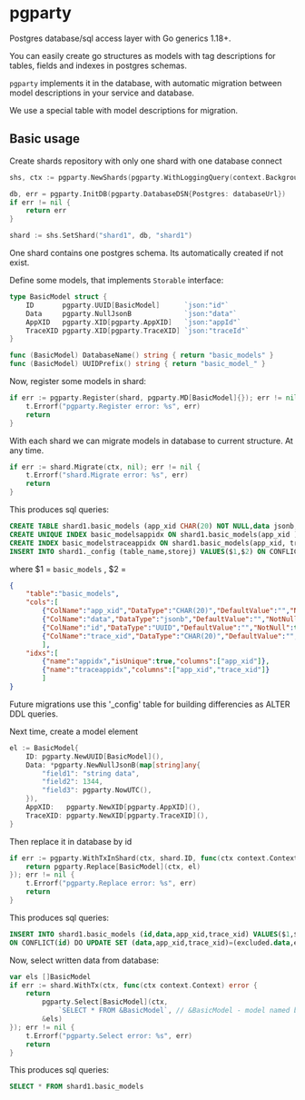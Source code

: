 # pgparty
Postgres database/sql access layer with Go generics 1.18+.

You can easily create go structures as models with tag descriptions for tables, fields and indexes in postgres schemas.

`pgparty` implements it in the database, with automatic migration between model descriptions in your service and database. 

We use a special table with model descriptions for migration.

## Basic usage

Create shards repository with only one shard with one database connect
```go
shs, ctx := pgparty.NewShards(pgparty.WithLoggingQuery(context.Background()))

db, err = pgparty.InitDB(pgparty.DatabaseDSN{Postgres: databaseUrl})
if err != nil {
    return err
}

shard := shs.SetShard("shard1", db, "shard1")
```

One shard contains one postgres schema. Its automatically created if not exist.

Define some models, that implements `Storable` interface:
```go
type BasicModel struct {
	ID       pgparty.UUID[BasicModel]      `json:"id"`
	Data     pgparty.NullJsonB             `json:"data"`
	AppXID   pgparty.XID[pgparty.AppXID]   `json:"appId"`
	TraceXID pgparty.XID[pgparty.TraceXID] `json:"traceId"`
}

func (BasicModel) DatabaseName() string { return "basic_models" }
func (BasicModel) UUIDPrefix() string { return "basic_model_" }
```

Now, register some models in shard:
```go
if err := pgparty.Register(shard, pgparty.MD[BasicModel]{}); err != nil {
    t.Errorf("pgparty.Register error: %s", err)
    return
}
```

With each shard we can migrate models in database to current structure. At any time.
```go
if err := shard.Migrate(ctx, nil); err != nil {
    t.Errorf("shard.Migrate error: %s", err)
    return
}
```

This produces sql queries:
```sql
CREATE TABLE shard1.basic_models (app_xid CHAR(20) NOT NULL,data jsonb,id UUID NOT NULL,trace_xid CHAR(20) NOT NULL,PRIMARY KEY (id))
CREATE UNIQUE INDEX basic_modelsappidx ON shard1.basic_models(app_xid )
CREATE INDEX basic_modelstraceappidx ON shard1.basic_models(app_xid, trace_xid )
INSERT INTO shard1._config (table_name,storej) VALUES($1,$2) ON CONFLICT(table_name) DO UPDATE SET storej=excluded.storej
```
where $1 =  `basic_models` ,
$2 =  
```json
{
    "table":"basic_models",
    "cols":[
        {"ColName":"app_xid","DataType":"CHAR(20)","DefaultValue":"","NotNull":true,"PrimaryKey":false},
        {"ColName":"data","DataType":"jsonb","DefaultValue":"","NotNull":false,"PrimaryKey":false},
        {"ColName":"id","DataType":"UUID","DefaultValue":"","NotNull":true,"PrimaryKey":true},
        {"ColName":"trace_xid","DataType":"CHAR(20)","DefaultValue":"","NotNull":true,"PrimaryKey":false}
        ],
    "idxs":[
        {"name":"appidx","isUnique":true,"columns":["app_xid"]},
        {"name":"traceappidx","columns":["app_xid","trace_xid"]}
        ]
}
```

Future migrations use this '_config' table for building differencies as ALTER DDL queries.

Next time, create a model element
```go
el := BasicModel{
	ID: pgparty.NewUUID[BasicModel](),
	Data: *pgparty.NewNullJsonB(map[string]any{
		"field1": "string data",
		"field2": 1344,
		"field3": pgparty.NowUTC(),
	}),
    AppXID:   pgparty.NewXID[pgparty.AppXID](),
    TraceXID: pgparty.NewXID[pgparty.TraceXID](),
}
```

Then replace it in database by id
```go
if err := pgparty.WithTxInShard(ctx, shard.ID, func(ctx context.Context) error {
    return pgparty.Replace[BasicModel](ctx, el)
}); err != nil {
    t.Errorf("pgparty.Replace error: %s", err)
    return
}
```

This produces sql queries:
```sql
INSERT INTO shard1.basic_models (id,data,app_xid,trace_xid) VALUES($1,$2,$3,$4) 
ON CONFLICT(id) DO UPDATE SET (data,app_xid,trace_xid)=(excluded.data,excluded.app_xid,excluded.trace_xid)
```

Now, select written data from database:
```go
var els []BasicModel
if err := shard.WithTx(ctx, func(ctx context.Context) error {
    return 
        pgparty.Select[BasicModel](ctx, 
            `SELECT * FROM &BasicModel`, // &BasicModel - model named by golang struct type name
        &els)
}); err != nil {
    t.Errorf("pgparty.Select error: %s", err)
    return
}
```

This produces sql queries:
```sql
SELECT * FROM shard1.basic_models
```
